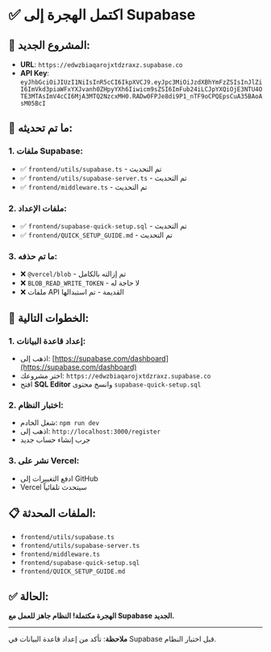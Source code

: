 # ✅ اكتمل الهجرة إلى Supabase

## 🎯 المشروع الجديد:
- **URL**: `https://edwzbiaqarojxtdzraxz.supabase.co`
- **API Key**: `eyJhbGciOiJIUzI1NiIsInR5cCI6IkpXVCJ9.eyJpc3MiOiJzdXBhYmFzZSIsInJlZiI6ImVkd3piaWFxYXJvanh0ZHpyYXh6Iiwicm9sZSI6ImFub24iLCJpYXQiOjE3NTU4OTE3MTAsImV4cCI6MjA3MTQ2NzcxMH0.RADw0FPJe8di9P1_nTF9oCPQEpsCuA35BAoAsM05BcI`

## 🔄 ما تم تحديثه:

### 1. **ملفات Supabase:**
- ✅ `frontend/utils/supabase.ts` - تم التحديث
- ✅ `frontend/utils/supabase-server.ts` - تم التحديث  
- ✅ `frontend/middleware.ts` - تم التحديث

### 2. **ملفات الإعداد:**
- ✅ `frontend/supabase-quick-setup.sql` - تم التحديث
- ✅ `frontend/QUICK_SETUP_GUIDE.md` - تم التحديث

### 3. **ما تم حذفه:**
- ❌ `@vercel/blob` - تم إزالته بالكامل
- ❌ `BLOB_READ_WRITE_TOKEN` - لا حاجة له
- ❌ ملفات API القديمة - تم استبدالها

## 🚀 الخطوات التالية:

### 1. **إعداد قاعدة البيانات:**
- اذهب إلى: [https://supabase.com/dashboard](https://supabase.com/dashboard)
- اختر مشروعك: `https://edwzbiaqarojxtdzraxz.supabase.co`
- افتح **SQL Editor** وانسخ محتوى `supabase-quick-setup.sql`

### 2. **اختبار النظام:**
- شغل الخادم: `npm run dev`
- اذهب إلى: `http://localhost:3000/register`
- جرب إنشاء حساب جديد

### 3. **نشر على Vercel:**
- ادفع التغييرات إلى GitHub
- Vercel سيتحدث تلقائياً

## 📋 الملفات المحدثة:
- `frontend/utils/supabase.ts`
- `frontend/utils/supabase-server.ts` 
- `frontend/middleware.ts`
- `frontend/supabase-quick-setup.sql`
- `frontend/QUICK_SETUP_GUIDE.md`

## ✅ الحالة:
**الهجرة مكتملة! النظام جاهز للعمل مع Supabase الجديد.**

---

**ملاحظة**: تأكد من إعداد قاعدة البيانات في Supabase قبل اختبار النظام.
